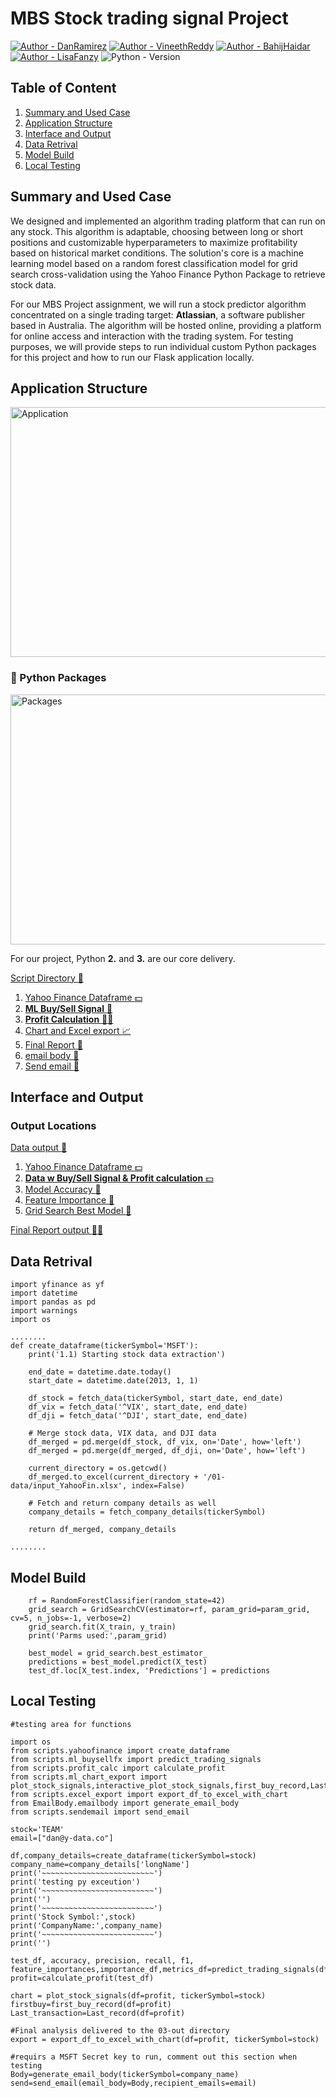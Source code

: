# MBS Stock trading signal Project
[![Author - DanRamirez](https://img.shields.io/badge/Author-DanRamirez-2ea44f?style=for-the-badge)](https://github.com/Dandata0101)
[![Author - VineethReddy](https://img.shields.io/badge/Author-VineethReddy-2ea44f?style=for-the-badge)](https://github.com/VineethReeddyBAAIML)
[![Author - BahijHaidar](https://img.shields.io/badge/Author-BahijHaidar-2ea44f?style=for-the-badge)](https://github.com/bahijh)
[![Author - LisaFanzy](https://img.shields.io/badge/Author-LisaFanzy-2ea44f?style=for-the-badge)](https://www.linkedin.com/in/lisa-fanzy)
![Python - Version][PYTHON-url]

## Table of Content
1. [Summary and Used Case](https://github.com/Dandata0101/mbs-Stock-singal-project#Summary-and-Used-Case)
2. [Application Structure](https://github.com/Dandata0101/mbs-Stock-singal-project#Application-Structure)
3. [Interface and Output](https://github.com/Dandata0101/mbs-Stock-singal-project#Interface-and-Output)
3. [Data Retrival](https://github.com/Dandata0101/mbs-Stock-singal-project#Data-Retrival)
5. [Model Build](https://github.com/Dandata0101/mbs-Stock-singal-project#Model-Build)
6. [Local Testing](https://github.com/Dandata0101/mbs-Stock-singal-project#Local-Testing)

## Summary and Used Case
We designed and implemented an algorithm trading platform that can run on any stock. This algorithm is adaptable, choosing between long or short positions and customizable hyperparameters to maximize profitability based on historical market conditions. The solution's core is a machine learning model based on a random forest classification model for grid search cross-validation using the Yahoo Finance Python Package to retrieve stock data. 

For our MBS Project assignment, we will run a stock predictor algorithm concentrated on a single trading target: **Atlassian**, a software publisher based in Australia. The algorithm will be hosted online, providing a platform for online access and interaction with the trading system. For testing purposes, we will provide steps to run individual custom Python packages for this project and how to run our Flask application locally.

## Application Structure
<img src="https://github.com/Dandata0101/mbs-Stock-singal-project/blob/main/04-readme-images/Appstructure.png" alt="Application" style="width:600px;height: 400px;"> 

### :snake: Python Packages
<img src="https://github.com/Dandata0101/mbs-Stock-singal-project/blob/main/04-readme-images/Function.png" alt="Packages" style="width:2200;height:400;"> 

For our project, Python **2.** and **3.** are our core delivery.

[Script Directory :file_folder:](https://github.com/Dandata0101/mbs-Stock-singal-project/tree/main/scripts)
1. [Yahoo Finance Dataframe :dollar:](https://github.com/Dandata0101/mbs-Stock-singal-project/blob/main/scripts/yahoofinance.py)
2. [**ML Buy/Sell Signal** :robot:](https://github.com/Dandata0101/mbs-Stock-singal-project/blob/main/scripts/ml_buysellfx.py) 
3. [**Profit Calculation** :robot::currency_exchange:](https://github.com/Dandata0101/mbs-Stock-singal-project/blob/main/scripts/profit_calc.py)
4. [Chart and Excel export :chart_with_upwards_trend:](https://github.com/Dandata0101/mbs-Stock-singal-project/blob/main/scripts/ml_chart_export.py) 
5. [Final Report :green_book:](https://github.com/Dandata0101/mbs-Stock-singal-project/blob/main/scripts/excel_export.py)
6. [email body :email:](https://github.com/Dandata0101/mbs-Stock-singal-project/tree/main/EmailBody)
7. [Send email :email:](https://github.com/Dandata0101/mbs-Stock-singal-project/blob/main/scripts/excel_export.py)
 
## Interface and Output

### Output Locations


[Data output :file_folder:](https://github.com/Dandata0101/mbs-Stock-singal-project/tree/main/01-data)
1. [Yahoo Finance Dataframe :dollar:](https://github.com/Dandata0101/mbs-Stock-singal-project/blob/main/01-data/input_YahooFin.xlsx)
2. [**Data w Buy/Sell Signal & Profit calculation** :dollar:](https://github.com/Dandata0101/mbs-Stock-singal-project/blob/main/01-data/profitCalc_export.xlsx)
3. [Model Accuracy :robot: ](https://github.com/Dandata0101/mbs-Stock-singal-project/blob/main/01-data/accuracy_export.xlsx)
3. [Feature Importance :robot: ](https://github.com/Dandata0101/mbs-Stock-singal-project/blob/main/01-data/feature_export.xlsx)
4. [Grid Search Best Model :robot: ](https://github.com/Dandata0101/mbs-Stock-singal-project/blob/main/01-data/bestmodel_export.xlsx)


[Final Report output :file_folder::green_book:](https://github.com/Dandata0101/mbs-Stock-singal-project/tree/main/03-output)

  
 
## Data Retrival

```python:
import yfinance as yf
import datetime
import pandas as pd
import warnings
import os

........
def create_dataframe(tickerSymbol='MSFT'):
    print('1.1) Starting stock data extraction')

    end_date = datetime.date.today()
    start_date = datetime.date(2013, 1, 1)

    df_stock = fetch_data(tickerSymbol, start_date, end_date)
    df_vix = fetch_data('^VIX', start_date, end_date)
    df_dji = fetch_data('^DJI', start_date, end_date)

    # Merge stock data, VIX data, and DJI data
    df_merged = pd.merge(df_stock, df_vix, on='Date', how='left')
    df_merged = pd.merge(df_merged, df_dji, on='Date', how='left')

    current_directory = os.getcwd()
    df_merged.to_excel(current_directory + '/01-data/input_YahooFin.xlsx', index=False)

    # Fetch and return company details as well
    company_details = fetch_company_details(tickerSymbol)
    
    return df_merged, company_details

........
```

## Model Build

```python:
    rf = RandomForestClassifier(random_state=42)
    grid_search = GridSearchCV(estimator=rf, param_grid=param_grid, cv=5, n_jobs=-1, verbose=2)
    grid_search.fit(X_train, y_train)
    print('Parms used:',param_grid)

    best_model = grid_search.best_estimator_
    predictions = best_model.predict(X_test)
    test_df.loc[X_test.index, 'Predictions'] = predictions
```

## Local Testing


```python:
#testing area for functions

import os
from scripts.yahoofinance import create_dataframe
from scripts.ml_buysellfx import predict_trading_signals
from scripts.profit_calc import calculate_profit
from scripts.ml_chart_export import plot_stock_signals,interactive_plot_stock_signals,first_buy_record,Last_record
from scripts.excel_export import export_df_to_excel_with_chart
from EmailBody.emailbody import generate_email_body
from scripts.sendemail import send_email

stock='TEAM'
email=["dan@y-data.co"]

df,company_details=create_dataframe(tickerSymbol=stock)
company_name=company_details['longName']
print('~~~~~~~~~~~~~~~~~~~~~~~~~')
print('testing py exceution')
print('~~~~~~~~~~~~~~~~~~~~~~~~~')
print('')
print('~~~~~~~~~~~~~~~~~~~~~~~~~')
print('Stock Symbol:',stock)
print('CompanyName:',company_name)
print('~~~~~~~~~~~~~~~~~~~~~~~~~')
print('')

test_df, accuracy, precision, recall, f1, feature_importances,importance_df,metrics_df=predict_trading_signals(df)
profit=calculate_profit(test_df)

chart = plot_stock_signals(df=profit, tickerSymbol=stock)
firstbuy=first_buy_record(df=profit)
Last_transaction=Last_record(df=profit)

#Final analysis delivered to the 03-out directory
export = export_df_to_excel_with_chart(df=profit, tickerSymbol=stock)

#requirs a MSFT Secret key to run, comment out this section when testing 
Body=generate_email_body(tickerSymbol=company_name)
send=send_email(email_body=Body,recipient_emails=email)
```


<!-- MARKDOWN LINKS & IMAGES -->
<!-- https://www.markdownguide.org/basic-syntax/#reference-style-links -->
[linkedin-shield]: https://img.shields.io/badge/-LinkedIn-black.svg?style=for-the-badge&logo=linkedin&colorB=555
[linkedin-url]: https://linkedin.com/in/danramirezjr
[PYTHON-url]: https://img.shields.io/badge/PYTHON-3.11-red?style=for-the-badge&logo=python&logoColor=white
